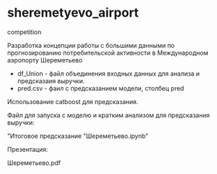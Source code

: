 # sheremetyevo_airport
competition

Разработка концепции работы с большими данными по прогнозированию потребительской активности в Международном аэропорту Шереметьево

- df_Union - файл объединения входных данных для анализа и предсказаия выручки.
- pred.csv - фаил с предсказанием модели, столбец pred

Использование catboost для предсказания.

Файл для запуска с моделю и кратким анализом для предсказания выручки: 

"Итоговое предсказание "Шереметьево.ipynb"

Презентация:

Шереметьево.pdf
